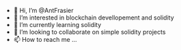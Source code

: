 - 👋 Hi, I’m @AntFrasier
- 👀 I’m interested in blockchain devellopement and solidity
- 🌱 I’m currently learning solidity
- 💞️ I’m looking to collaborate on simple solidity projects
- 📫 How to reach me ...

<!---
AntFrasier/AntFrasier is a ✨ special ✨ repository because its `README.md` (this file) appears on your GitHub profile.
You can click the Preview link to take a look at your changes.
--->
